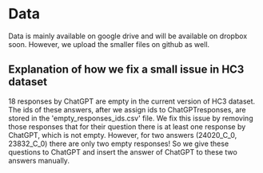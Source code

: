 # Data
Data is mainly available on google drive and will be available on dropbox soon. However, we upload the smaller files on github as well.

## Explanation of how we fix a small issue in HC3 dataset

18 responses by ChatGPT are empty in the current version of HC3 dataset. The ids of these answers, after we assign ids to ChatGPTresponses, are stored in the 'empty_responses_ids.csv' file. We fix this issue by removing those responses that for their question there is at least one response by ChatGPT, which is not empty. However, for two answers (24020_C_0, 23832_C_0) there are only two empty responses! So we give these questions to ChatGPT and insert the answer of ChatGPT to these two answers manually.


